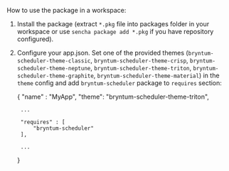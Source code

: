 How to use the package in a workspace:
  
1) Install the package (extract `*.pkg` file into packages folder in your workspace or use `sencha package add *.pkg` if you have repository configured).

2) Configure your app.json. Set one of the provided themes (`bryntum-scheduler-theme-classic`, `bryntum-scheduler-theme-crisp`, `bryntum-scheduler-theme-neptune`, `bryntum-scheduler-theme-triton`, `bryntum-scheduler-theme-graphite`, `bryntum-scheduler-theme-material`) in the `theme` config and add `bryntum-scheduler` package to `requires` section:

	{
		"name" : "MyApp",
		"theme": "bryntum-scheduler-theme-triton",
		
		...
		
		"requires" : [
			"bryntum-scheduler"
		],
		
		...
	}
